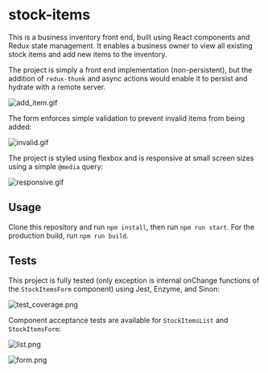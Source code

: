 # stock-items

This is a business inventory front end, built using React components and Redux state management. It enables a business owner to view all existing stock items and add new items to the inventory.

The project is simply a front end implementation (non-persistent), but the addition of `redux-thunk` and async actions would enable it to persist and hydrate with a remote server.

![add_item.gif](https://s12.postimg.org/i8jr4oid9/add_item.gif)

The form enforces simple validation to prevent invalid items from being added:

![invalid.gif](https://s12.postimg.org/7biffwvlp/invalid.gif)

The project is styled using flexbox and is responsive at small screen sizes using a simple `@media` query:

![responsive.gif](https://s12.postimg.org/axo8sk1z1/responsive.gif)

## Usage

Clone this repository and run `npm install`, then run `npm run start`. For the production build, run `npm run build`.

## Tests

This project is fully tested (only exception is internal onChange functions of the `StockItemsForm` component) using Jest, Enzyme, and Sinon:

![test_coverage.png](https://s12.postimg.org/a9fe9m399/test_coverage.png)

Component acceptance tests are available for `StockItemsList` and `StockItemsForm`:

![list.png](https://s12.postimg.org/f5j11b3el/list.png)

![form.png](https://s12.postimg.org/t9ew9pam5/form.png)
